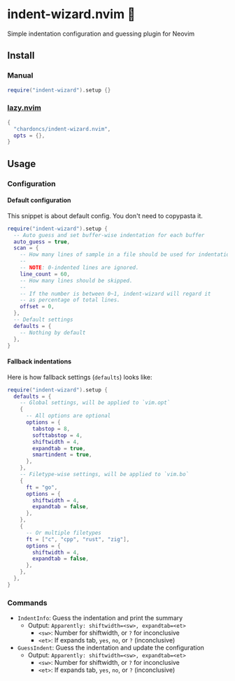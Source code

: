# indent-wizard.nvim 🧙

Simple indentation configuration and guessing plugin for Neovim

## Install

### Manual

```lua
require("indent-wizard").setup {}
```

### [lazy.nvim](https://github.com/folke/lazy.nvim)

```lua
{
  "chardoncs/indent-wizard.nvim",
  opts = {},
}
```

## Usage

### Configuration

#### Default configuration

This snippet is about default config. You don't need to copypasta it.

```lua
require("indent-wizard").setup {
  -- Auto guess and set buffer-wise indentation for each buffer
  auto_guess = true,
  scan = {
    -- How many lines of sample in a file should be used for indentation guessing.
    --
    -- NOTE: 0-indented lines are ignored.
    line_count = 60,
    -- How many lines should be skipped.
    --
    -- If the number is between 0~1, indent-wizard will regard it
    -- as percentage of total lines.
    offset = 0,
  },
  -- Default settings
  defaults = {
    -- Nothing by default
  },
}
```

#### Fallback indentations

Here is how fallback settings (`defaults`) looks like:

```lua
require("indent-wizard").setup {
  defaults = {
    -- Global settings, will be applied to `vim.opt`
    {
      -- All options are optional
      options = {
        tabstop = 8,
        softtabstop = 4,
        shiftwidth = 4,
        expandtab = true,
        smartindent = true,
      },
    },
    -- Filetype-wise settings, will be applied to `vim.bo`
    {
      ft = "go",
      options = {
        shiftwidth = 4,
        expandtab = false,
      },
    },
    {
      -- Or multiple filetypes
      ft = ["c", "cpp", "rust", "zig"],
      options = {
        shiftwidth = 4,
        expandtab = false,
      },
    },
  },
}
```

### Commands

- `IndentInfo`: Guess the indentation and print the summary
  - Output: `Apparently: shiftwidth=<sw>, expandtab=<et>`
    - `<sw>`: Number for shiftwidth, or `?` for inconclusive
    - `<et>`: If expands tab, `yes`, `no`, or `?` (inconclusive)
- `GuessIndent`: Guess the indentation and update the configuration
  - Output: `Apparently: shiftwidth=<sw>, expandtab=<et>`
    - `<sw>`: Number for shiftwidth, or `?` for inconclusive
    - `<et>`: If expands tab, `yes`, `no`, or `?` (inconclusive)
